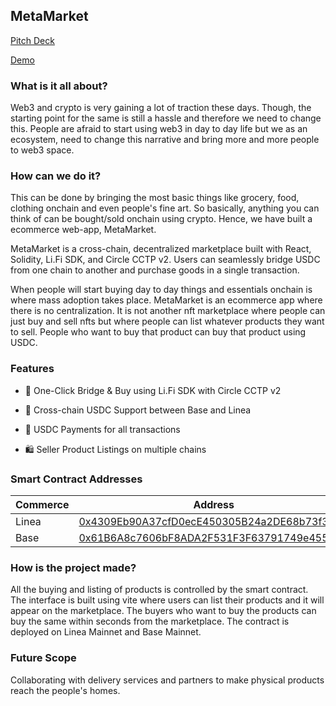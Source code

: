 ﻿## MetaMarket

[Pitch Deck](https://drive.google.com/file/d/1s0GRjlUbG9CDWwhmhGVRtk66b8T0Q36i/view)

[Demo](https://youtu.be/coO5pDo1xT4)

### What is it all about?

Web3 and crypto is very gaining a lot of traction these days. Though, the starting point for the same is still a hassle and therefore we need to change this. People are afraid to start using web3 in day to day life but we as an ecosystem, need to change this narrative and bring more and more people to web3 space.

### How can we do it?

This can be done by bringing the most basic things like grocery, food, clothing onchain and even people's fine art. So basically, anything you can think of can be bought/sold onchain using crypto. Hence, we have built a ecommerce web-app, MetaMarket.

MetaMarket is a cross-chain, decentralized marketplace built with React, Solidity, Li.Fi SDK, and Circle CCTP v2. Users can seamlessly bridge USDC from one chain to another and purchase goods in a single transaction.

When people will start buying day to day things and essentials onchain is where mass adoption takes place. MetaMarket is an ecommerce app where there is no centralization. It is not another nft marketplace where people can just buy and sell nfts but where people can list whatever products they want to sell. People who want to buy that product can buy that product using USDC.

### Features

- 🔁 One-Click Bridge & Buy using Li.Fi SDK with Circle CCTP v2

- 🌉 Cross-chain USDC Support between Base and Linea

- 💸 USDC Payments for all transactions

- 🛍️ Seller Product Listings on multiple chains

### Smart Contract Addresses

| Commerce | Address |
|-----------|-------------|
| Linea | [0x4309Eb90A37cfD0ecE450305B24a2DE68b73f312](https://lineascan.build/address/0x4309eb90a37cfd0ece450305b24a2de68b73f312) |
| Base | [0x61B6A8c7606bF8ADA2F531F3F63791749e455BD1](https://basescan.org/address/0x61B6A8c7606bF8ADA2F531F3F63791749e455BD1)|


### How is the project made?

All the buying and listing of products is controlled by the smart contract. The interface is built using vite where users can list their products and it will appear on the marketplace. The buyers who want to buy the products can buy the same within seconds from the marketplace. The contract is deployed on Linea Mainnet and Base Mainnet.

### Future Scope

Collaborating with delivery services and partners to make physical products reach the people's homes.